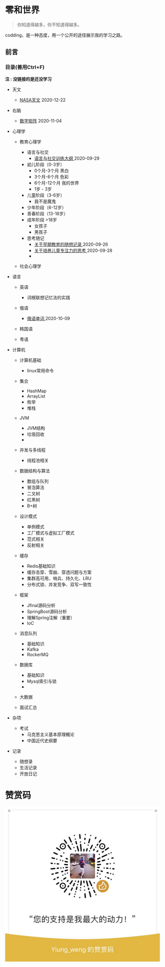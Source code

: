 # 零和世界

> 你知道得越多，你不知道得越多。

codding，是一种态度，用一个公开的途径展示我的学习之路。

## 前言

### 目录(善用Ctrl+F)
**注 : 没链接的是还没学习**

  - 天文
    - [NASA天文](https://www.google.com/sky/) 2020-12-22

  - 右脑
    - [数字矩阵](http://47.103.72.111/api/memory/getDigitalMatrix?rowsNumber=20&columnsNumber=10) 2020-11-04
  
- 心理学

  - 教育心理学
    - 语言与社交
      - [ 语言与社交训练大纲 ](/doc/语言与社交训练大纲.md) 2020-09-29
    - 幼儿阶段（0-3岁）
      - 0个月-3个月 黑白
      - 3个月-6个月 色彩
      - 6个月-12个月 我的世界
      - 1岁 - 3岁 
    - 儿童阶段（3-6岁）
      - 我不是魔鬼
    - 少年阶段（6-12岁）
    - 青春阶段（13-18岁）
    - 成年阶段 >18岁
      - 女孩子
      - 男孩子
    - 思考随记
      - [ 关于早期教育的随想记录 ](/doc/关于早期教育的随想记录.md) 2020-09-26
      - [ 关于培养儿童专注力的思考 ](/doc/关于培养儿童专注力的思考.md) 2020-09-28
      - 
    
  - 社会心理学
  
- 语言

  - 英语
    - 词根联想记忆法的实践
  
  - 俄语
    - [ 俄语单词 ](/doc/俄语单词.md) 2020-10-09
  
  - 韩国语
  
  - 粤语
  


- 计算机

  - 计算机基础

    - linux常用命令
    
  - 集合
    - HashMap
    - ArrayList
    - 枚举
    - 堆栈
    
  - JVM
    - JVM结构
    - 垃圾回收
    -
    
  - 并发与多线程
    - 线程池相关
    
  - 数据结构与算法
    - 数组与队列
    - 冒泡算法
    - 二叉树
    - 红黑树
    - B+树
    
  - 设计模式
    - 单例模式
    - 工厂模式与虚拟工厂模式
    - 范式相关
    - 反射相关
  
  - 缓存
    - Redis基础知识
    - 缓存击穿、雪崩、穿透问题与方案
    - 集群高可用、哨兵、持久化、LRU
    - 分布式锁、并发竞争、双写一致性
  
  - 框架
    - Jfinal源码分析
    - SpringBoot源码分析
    - 理解Spring注解（重要）
    - IoC
  
  - 消息队列
    - 基础知识
    - Kafka
    - RockerMQ
  
  - 数据库
    - 基础知识
    - Mysql索引与锁
    - 
  
  - 大数据
  
  - 面试汇总
    
    

- 杂项
  - 考试
    - 马克思主义基本原理概论
    - 中国近代史纲要
    
- 记录
  - 随想录
  - 生活记录
  - 开放日记
    
    
# 赞赏码
![赞赏码](/images/赞赏码.jpg)
